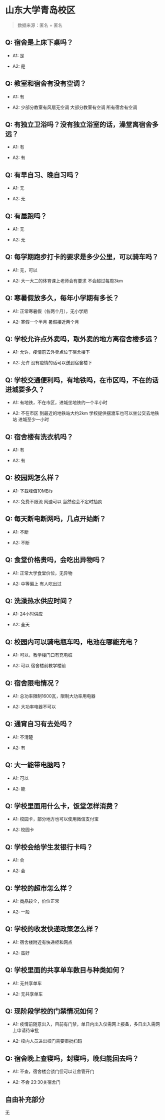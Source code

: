 # 山东大学青岛校区

> 数据来源：匿名 + 匿名

## Q: 宿舍是上床下桌吗？

- A1: 是

- A2: 是

## Q: 教室和宿舍有没有空调？

- A1: 有

- A2: 少部分教室有风扇无空调 大部分教室有空调 所有宿舍有空调

## Q: 有独立卫浴吗？没有独立浴室的话，澡堂离宿舍多远？

- A1: 有

- A2: 有

## Q: 有早自习、晚自习吗？

- A1: 无

- A2: 无

## Q: 有晨跑吗？

- A1: 无

- A2: 无

## Q: 每学期跑步打卡的要求是多少公里，可以骑车吗？

- A1: 无，可以

- A2: 大一大二的体育课上老师会有要求 不会超过每周3km

## Q: 寒暑假放多久，每年小学期有多长？

- A1: 正常寒暑假（各两个月），无小学期

- A2: 寒假一个半月 暑假接近两个月

## Q: 学校允许点外卖吗，取外卖的地方离宿舍楼多远？

- A1: 允许，疫情前去外卖点位于宿舍楼下

- A2: 允许 没有疫情的话可以送到宿舍楼下

## Q: 学校交通便利吗，有地铁吗，在市区吗，不在的话进城要多久？

- A1: 有地铁，不在市区，进城坐地铁约一个半小时

- A2: 不在市区 到最近的地铁站大约2km 学校提供摆渡车也可以坐公交去地铁站 进城至少一小时

## Q: 宿舍楼有洗衣机吗？

- A1: 有

- A2: 有

## Q: 校园网怎么样？

- A1: 下载峰值10MB/s

- A2: 免费不限流 网速可以 当然也会不定时抽疯

## Q: 每天断电断网吗，几点开始断？

- A1: 不断

- A2: 不断

## Q: 食堂价格贵吗，会吃出异物吗？

- A1: 正常大学食堂价位，无异物

- A2: 中等偏上 有人吃出过

## Q: 洗澡热水供应时间？

- A1: 24小时供应

- A2: 全天

## Q: 校园内可以骑电瓶车吗，电池在哪能充电？

- A1: 可以，教学楼门口有充电桩

- A2: 可以 宿舍楼前教学楼前

## Q: 宿舍限电情况？

- A1: 总功率限制1600瓦，限制大功率用电器

- A2: 大功率电器不可以

## Q: 通宵自习有去处吗？

- A1: 不清楚

- A2: 有

## Q: 大一能带电脑吗？

- A1: 可以

- A2: 能

## Q: 学校里面用什么卡，饭堂怎样消费？

- A1: 校园卡，部分地方也可以使用微信支付宝

- A2: 校园卡

## Q: 学校会给学生发银行卡吗？

- A1: 会

- A2: 会

## Q: 学校的超市怎么样？

- A1: 商品较全，价位正常

- A2: 一般

## Q: 学校的收发快递政策怎么样？

- A1: 宿舍楼附近有快递柜和网点

- A2: 蛮好

## Q: 学校里面的共享单车数目与种类如何？

- A1: 无共享单车

- A2: 无共享单车

## Q: 现阶段学校的门禁情况如何？

- A1: 疫情前随意出入，目前有门禁，单日内出入仅需网上报备，多日出入需网上申请待审批

- A2: 校内人员进出校门需要审批扫码

## Q: 宿舍晚上查寝吗，封寝吗，晚归能回去吗？

- A1: 不查，宿舍楼会锁门但可以让舍管开门

- A2: 不会 23:30关宿舍门

## 自由补充部分

无